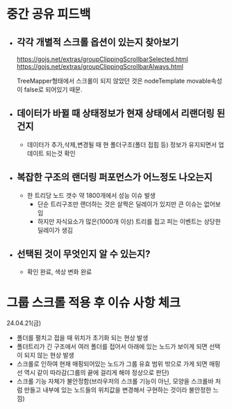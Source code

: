 # 중간 공유 피드백

- ## 각각 개별적 스크롤 옵션이 있는지 찾아보기

  https://gojs.net/extras/groupClippingScrollbarSelected.html
  https://gojs.net/extras/groupClippingScrollbarAlways.html

  TreeMapper형태에서 스크롤이 되지 않았던 것은 nodeTemplate movable속성이 false로 되어있기 때문.

- ## 데이터가 바뀔 때 상태정보가 현재 상태에서 리랜더링 된건지

  - 데이터가 추가,삭제,변경될 때 현 폴더구조(폴더 접힘 등) 정보가 유지되면서 업데이트 되는것 확인

- ## 복잡한 구조의 랜더링 퍼포먼스가 어느정도 나오는지

  - 한 트리당 노드 갯수 약 1800개에서 성능 이슈 발생
    - 단순 트리구조만 랜더하는 것은 살짝은 딜레이가 있지만 큰 이슈는 없어보임
    - 하지만 자식요소가 많은(1000개 이상) 트리를 접고 피는 이벤트는 상당한 딜레이가 생김

- ## 선택된 것이 무엇인지 알 수 있는지?
  - 확인 완료, 색상 변화 완료

# 그룹 스크롤 적용 후 이슈 사항 체크

24.04.21(금)

- 폴더를 펼치고 접을 때 위치가 초기화 되는 현상 발생
- 폴더트리가 긴 구조에서 여러 폴더를 접어서 아래에 있는 노드가 보이게 되면 선택이 되지 않는 현상 발생
- 스크롤로 인하여 현재 매핑되어있는 노드가 그룹 유효 범위 밖으로 가게 되면 매핑선 역시 같이 따라감(그룹의 끝에 걸리게 해야 정상으로 판단)
- 스크롤 기능 자체가 불안정함(브라우저의 스크롤 기능이 아닌, 모양을 스크롤바 처럼 만들고 내부에 있는 노드들의 위치값을 변경해서 구현하는 것이라 불안정한 느낌)
